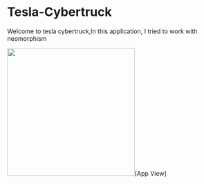 # Tesla-Cybertruck
Welcome to tesla cybertruck,In this application, I tried to work with neomorphism


<img width="295" src="![sc_tesla_1](https://github.com/ElliotMigh/Tesla-Cybertruck/assets/87560931/d3d59d48-6c23-474a-a6ee-ac0eb31e9703)
">[App View]

